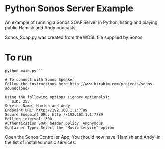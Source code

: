 # Python Sonos Server Example
An example of running a Sonos SOAP Server in Python, listing and playing public Hamish and Andy podcasts.

Sonos_Soap.py was created from the WDSL file supplied by Sonos.

# To run
```pip install -r requirements.txt
python main.py```

# To connect with Sonos Speaker
Follow the instructions here http://www.hirahim.com/projects/sonos-soundcloud/

Using the following options (ignore optionals):
```SID: 255
Service Name: Hamish and Andy
Endpoint URL: http://192.168.1.1:7789
Secure Endpoint URL: http://192.168.1.1:7789
Polling interval: 300
Authentication SOAP header policy: Anonymous
Container Type: Select the “Music Service” option
```

Open the Sonos Controller App, You should now have 'Hamish and Andy' in the list of installed music services.
